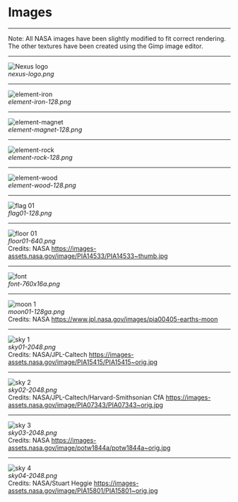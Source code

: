# Images

---

Note: All NASA images have been slightly modified to fit correct rendering.
The other textures have been created using the Gimp image editor.

---

![Nexus logo](nexus-logo.png)  
*nexus-logo.png*  

---

![element-iron](element-iron-128.png)  
*element-iron-128.png*  

---

![element-magnet](element-magnet-128.png)  
*element-magnet-128.png*  

---

![element-rock](element-rock-128.png)  
*element-rock-128.png*  

---

![element-wood](element-wood-128.png)  
*element-wood-128.png*  

---

![flag 01](flag01-128.png)  
*flag01-128.png*  

---

![floor 01](floor01-640.png)  
*floor01-640.png*  
Credits: NASA https://images-assets.nasa.gov/image/PIA14533/PIA14533~thumb.jpg  

---

![font](font-760x16a.png)  
*font-760x16a.png*  

---

![moon 1](moon01-128ga.png)  
*moon01-128ga.png*  
Credits: NASA https://www.jpl.nasa.gov/images/pia00405-earths-moon  

---

![sky 1](sky01-2048.png)  
*sky01-2048.png*  
Credits: NASA/JPL-Caltech https://images-assets.nasa.gov/image/PIA15415/PIA15415~orig.jpg  

---

![sky 2](sky02-2048.png)  
*sky02-2048.png*  
Credits: NASA/JPL-Caltech/Harvard-Smithsonian CfA https://images-assets.nasa.gov/image/PIA07343/PIA07343~orig.jpg  

---

![sky 3](sky03-2048.png)  
*sky03-2048.png*  
Credits: NASA https://images-assets.nasa.gov/image/potw1844a/potw1844a~orig.jpg  

---

![sky 4](sky04-2048.png)  
*sky04-2048.png*  
Credits: NASA/Stuart Heggie https://images-assets.nasa.gov/image/PIA15801/PIA15801~orig.jpg  
